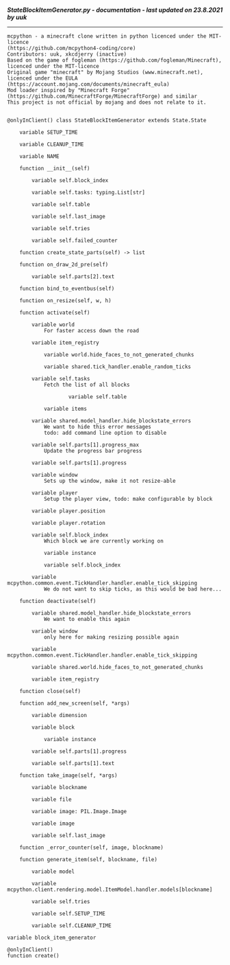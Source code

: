 ***StateBlockItemGenerator.py - documentation - last updated on 23.8.2021 by uuk***
___

    mcpython - a minecraft clone written in python licenced under the MIT-licence 
    (https://github.com/mcpython4-coding/core)
    Contributors: uuk, xkcdjerry (inactive)
    Based on the game of fogleman (https://github.com/fogleman/Minecraft), licenced under the MIT-licence
    Original game "minecraft" by Mojang Studios (www.minecraft.net), licenced under the EULA
    (https://account.mojang.com/documents/minecraft_eula)
    Mod loader inspired by "Minecraft Forge" (https://github.com/MinecraftForge/MinecraftForge) and similar
    This project is not official by mojang and does not relate to it.


    @onlyInClient() class StateBlockItemGenerator extends State.State

        variable SETUP_TIME

        variable CLEANUP_TIME

        variable NAME

        function __init__(self)

            variable self.block_index

            variable self.tasks: typing.List[str]

            variable self.table

            variable self.last_image

            variable self.tries

            variable self.failed_counter

        function create_state_parts(self) -> list

        function on_draw_2d_pre(self)

            variable self.parts[2].text

        function bind_to_eventbus(self)

        function on_resize(self, w, h)

        function activate(self)

            variable world
                For faster access down the road

            variable item_registry

                variable world.hide_faces_to_not_generated_chunks

                variable shared.tick_handler.enable_random_ticks

            variable self.tasks
                Fetch the list of all blocks

                        variable self.table

                variable items

            variable shared.model_handler.hide_blockstate_errors
                We want to hide this error messages
                todo: add command line option to disable

            variable self.parts[1].progress_max
                Update the progress bar progress

            variable self.parts[1].progress

            variable window
                Sets up the window, make it not resize-able

            variable player
                Setup the player view, todo: make configurable by block

            variable player.position

            variable player.rotation

            variable self.block_index
                Which block we are currently working on

                variable instance

                variable self.block_index

            variable mcpython.common.event.TickHandler.handler.enable_tick_skipping
                We do not want to skip ticks, as this would be bad here...

        function deactivate(self)

            variable shared.model_handler.hide_blockstate_errors
                We want to enable this again

            variable window
                only here for making resizing possible again

            variable mcpython.common.event.TickHandler.handler.enable_tick_skipping

            variable shared.world.hide_faces_to_not_generated_chunks

            variable item_registry

        function close(self)

        function add_new_screen(self, *args)

            variable dimension

            variable block

                variable instance

            variable self.parts[1].progress

            variable self.parts[1].text

        function take_image(self, *args)

            variable blockname

            variable file

            variable image: PIL.Image.Image

            variable image

            variable self.last_image

        function _error_counter(self, image, blockname)

        function generate_item(self, blockname, file)

            variable model

            variable mcpython.client.rendering.model.ItemModel.handler.models[blockname]

            variable self.tries

            variable self.SETUP_TIME

            variable self.CLEANUP_TIME

    variable block_item_generator

    @onlyInClient()
    function create()